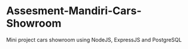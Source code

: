 # Assesment-Mandiri-Cars-Showroom
Mini project cars showroom using NodeJS, ExpressJS and PostgreSQL

